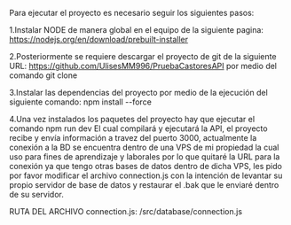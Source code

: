 
Para ejecutar el proyecto es necesario seguir los siguientes pasos:

1.Instalar NODE de manera global en el equipo de la siguiente pagina:
https://nodejs.org/en/download/prebuilt-installer

2.Posteriormente se requiere descargar el proyecto de git de la siguiente
URL: https://github.com/UlisesMM996/PruebaCastoresAPI por medio del comando git clone

3.Instalar las dependencias del proyecto por medio de la ejecución del siguiente comando:
npm install --force

4.Una vez instalados los paquetes del proyecto hay que ejecutar el comando npm run dev
El cual compilará y ejecutará la API, el proyecto recibe y envía información a travez del puerto 3000, actualmente la conexión a la BD se encuentra dentro de una VPS de mi propiedad
la cual uso para fines de aprendizaje y laborales por lo que quitaré la URL para la conexión
ya que tengo otras bases de datos dentro de dicha VPS, les pido por favor modificar el archivo connection.js con la intención de levantar su propio servidor de base de datos y
restaurar el .bak que le enviaré dentro de su servidor.

RUTA DEL ARCHIVO connection.js: /src/database/connection.js

